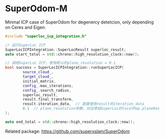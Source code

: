 # SuperOdom-M
Minmal ICP case of SuperOdom for degenercy detetcion, only depending on Ceres and Eigen.



```c++
#include "superloc_icp_integration.h"

// 运行SuperLoc ICP
SuperLocICPIntegration::SuperLocResult superloc_result;
auto start_total = std::chrono::high_resolution_clock::now();

// 调用SuperLoc ICP，使用默认的plane_resolution = 0.1
bool success = SuperLocICPIntegration::runSuperLocICP(
        source_cloud_,
        target_cloud_,
        initial_matrix,
        config_.max_iterations,
        config_.search_radius,
        superloc_result,
        result.final_transform,
        result.iteration_data,  // 直接使用result的iteration_data
        0.1  // plane_resolution参数，对应原始SuperLoc的localMap.planeRes_
);

auto end_total = std::chrono::high_resolution_clock::now();

```



Related package:  https://github.com/superxslam/SuperOdom

 
